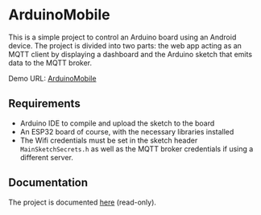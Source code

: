 # ArduinoMobile

This is a simple project to control an Arduino board using an Android device. The project is divided into two parts: the web app acting as an MQTT client by displaying a dashboard and the Arduino sketch that emits data to the MQTT broker.

Demo URL: [ArduinoMobile](https://yassine.onthewifi.com)

## Requirements

- Arduino IDE to compile and upload the sketch to the board
- An ESP32 board of course, with the necessary libraries installed
- The Wifi credentials must be set in the sketch header `MainSketchSecrets.h` as well as the MQTT broker credentials if using a different server.

## Documentation

The project is documented [here](https://www.overleaf.com/read/kcbrkyfscrjk#a0183e) (read-only).
